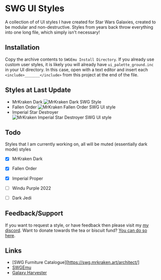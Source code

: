 # SWG UI Styles

A collection of of UI styles I have created for Star Wars Galaxies, created to be modular and non-destructive. Styles from years back throw everything into one long file, which simply isn't necessary!

## Installation

Copy the archive contents to `SWGEmu Install Directory`.
If you already use custom user styles, it is likely you will already have `ui_palette_ground.inc` in your UI directory. In this case, open with a text editor and insert each `<include>_______</include>` from this project at the end of the file.

## Styles at Last Update
- MrKraken Dark
![MrKraken Dark SWG Style](https://i.imgur.com/aMFxEUT.png)
- Fallen Order
![MrKraken Fallen Order SWG UI style](https://i.imgur.com/t70ltIf.png)
- Imperial Star Destroyer
![MrKraken Imperial Star Destroyer SWG UI style](https://i.imgur.com/3WFGnOI.png)

## Todo
Styles that I am currently working on, all will be muted (essentially dark mode) styles

- [x] MrKraken Dark
- [x] Fallen Order
- [x] Imperial Proper
- [ ] Windu Purple 2022
- [ ] Dark Jedi


## Feedback/Support
If you want to request a style, or have feedback then please visit my [my discord](https://discord.mrkraken.art). Want to donate towards the tea or biscuit fund? [You can do so here](https://streamelements.com/realmrkraken/tip).

## Links
- [SWG Furniture Catalogue][https://swg.mrkraken.art/architect/]
- [SWGEmu](https://www.swgemu.com)
- [Galaxy Harvester](https://www.galaxyharvester.com)
